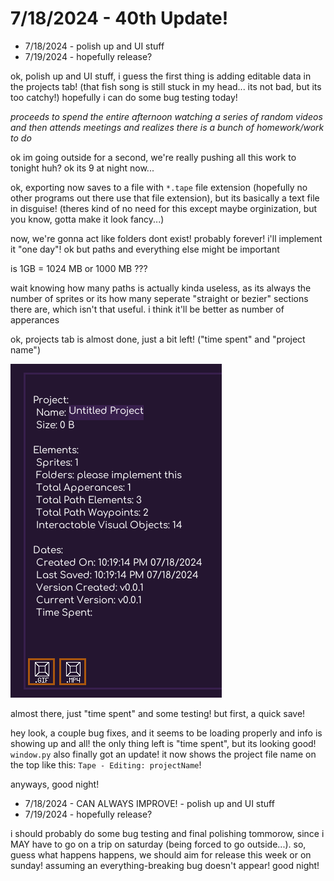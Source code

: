 # 7/18/2024 - 40th Update!

- 7/18/2024 - polish up and UI stuff
- 7/19/2024 - hopefully release?

ok, polish up and UI stuff, i guess the first thing is adding editable data in the projects tab! (that fish song is still stuck in my head... its not bad, but its too catchy!) hopefully i can do some bug testing today! 

*proceeds to spend the entire afternoon watching a series of random videos and then attends meetings and realizes there is a bunch of homework/work to do*

ok im going outside for a second, we're really pushing all this work to tonight huh? ok its 9 at night now...

ok, exporting now saves to a file with `*.tape` file extension (hopefully no other programs out there use that file extension), but its basically a text file in disguise! (theres kind of no need for this except maybe orginization, but you know, gotta make it look fancy...)

now, we're gonna act like folders dont exist! probably forever! i'll implement it "one day"! ok but paths and everything else might be important

is 1GB = 1024 MB or 1000 MB ???

wait knowing how many paths is actually kinda useless, as its always the number of sprites or its how many seperate "straight or bezier" sections there are, which isn't that useful. i think it'll be better as number of apperances

ok, projects tab is almost done, just a bit left! ("time spent" and "project name")

![almost done!](</updatelogs/images/072024/07182024 - 1.png>)

almost there, just "time spent" and some testing! but first, a quick save!

hey look, a couple bug fixes, and it seems to be loading properly and info is showing up and all! the only thing left is "time spent", but its looking good! `window.py` also finally got an update! it now shows the project file name on the top like this: `Tape - Editing: projectName`!

anyways, good night!

- 7/18/2024 - CAN ALWAYS IMPROVE! - polish up and UI stuff
- 7/19/2024 - hopefully release?

i should probably do some bug testing and final polishing tommorow, since i MAY have to go on a trip on saturday (being forced to go outside...). so, guess what happens happens, we should aim for release this week or on sunday! assuming an everything-breaking bug doesn't appear! good night!